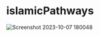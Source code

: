 # islamicPathways
![Screenshot 2023-10-07 180048](https://github.com/Sulthan-Sulthan/islamicPathways/assets/84757988/9d4ef4c8-7dfa-4f0d-b033-3f1ecf91f05e)
